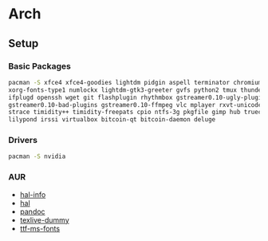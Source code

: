 # Arch

## Setup

### Basic Packages

```bash
pacman -S xfce4 xfce4-goodies lightdm pidgin aspell terminator chromium xterm
xorg-fonts-type1 numlockx lightdm-gtk3-greeter gvfs python2 tmux thunderbird
ifplugd openssh wget git flashplugin rhythmbox gstreamer0.10-ugly-plugins
gstreamer0.10-bad-plugins gstreamer0.10-ffmpeg vlc mplayer rxvt-unicode htop
strace timidity++ timidity-freepats cpio ntfs-3g pkgfile gimp hub truecrypt
lilypond irssi virtualbox bitcoin-qt bitcoin-daemon deluge
```

### Drivers

```bash
pacman -S nvidia
```

### AUR

* [hal-info](https://aur.archlinux.org/packages/hal-info/)
* [hal](https://aur.archlinux.org/packages/hal/)
* [pandoc](https://aur.archlinux.org/packages/pandoc/)
* [texlive-dummy](https://aur.archlinux.org/packages/texlive-dummy/)
* [ttf-ms-fonts](https://aur.archlinux.org/packages/ttf-ms-fonts/)

